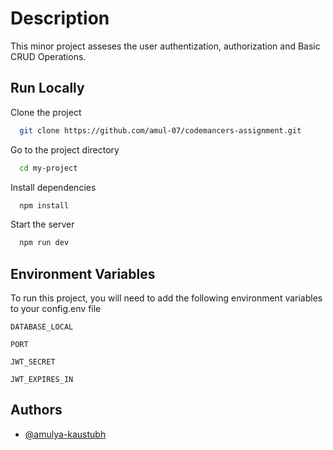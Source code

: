 # Description

This minor project asseses the user authentization, authorization and Basic CRUD Operations.

## Run Locally

Clone the project

```bash
  git clone https://github.com/amul-07/codemancers-assignment.git
```

Go to the project directory

```bash
  cd my-project
```

Install dependencies

```bash
  npm install
```

Start the server

```bash
  npm run dev
```

## Environment Variables

To run this project, you will need to add the following environment variables to your config.env file

`DATABASE_LOCAL`

`PORT`

`JWT_SECRET`

`JWT_EXPIRES_IN`

## Authors

-   [@amulya-kaustubh](https://www.github.com/amul-07)
